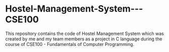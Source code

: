 # Hostel-Management-System---CSE100
This repository contains the code of Hostel Management System which was created by me and my team members as a project in C language during the course of CSE100 - Fundamentals of Computer Programming.
